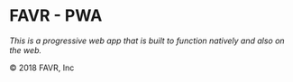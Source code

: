 # FAVR - PWA
<i>This is a progressive web app that is built to function natively and also on the web.</i>

<p>&copy 2018 FAVR, Inc</p>
